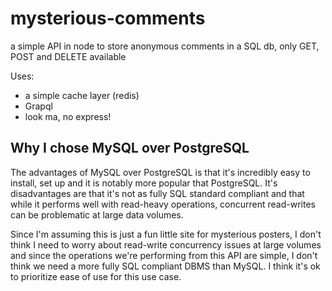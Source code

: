 # mysterious-comments

a simple API in node to store anonymous comments in a SQL db, only GET, POST and DELETE available

Uses:

- a simple cache layer (redis)
- Grapql
- look ma, no express!

## Why I chose MySQL over PostgreSQL

The advantages of MySQL over PostgreSQL is that it's incredibly easy to install, set up and it is notably more popular that PostgreSQL. It's disadvantages are that it's not as fully SQL standard compliant and that while it performs well with read-heavy operations, concurrent read-writes can be problematic at large data volumes.

Since I'm assuming this is just a fun little site for mysterious posters, I don't think I need to worry about read-write concurrency issues at large volumes and since the operations we're performing from this API are simple, I don't think we need a more fully SQL compliant DBMS than MySQL. I think it's ok to prioritize ease of use for this use case.
